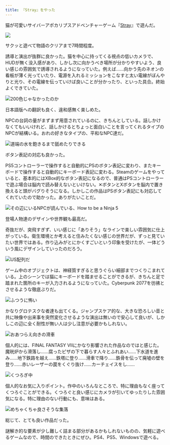 ```yaml
---
title: 『Stray』をやった
---
```

猫が可愛いサイバーアポカリプスアドベンチャーゲーム『[Stray](https://store.steampowered.com/app/1332010/Stray/?l=japanese)』で遊んだ。

![](https://lh4.googleusercontent.com/ddvDSFrelpAhvi82IZloA8TfMmlEGfBCklIc6xoFleElMLv1ZmcnQzDYqa-k8apZcwJCaNis7ix5-tKOpRT4cWUHBZHEoZ8xUhkkFA7tpczZ4lFmD6FOrO9cO8qG9jw2h-97XFmB8TPUhCFCQDO1hA8HJgcKzGHXzUsbLA_msdFZpS5rvj4grkzu7g)

サクッと遊べて物語のクリアまで7時間程度。

誘導と演出が抜群に良かった。猫を中心に持ってくる視点の低いカメラで、HUDが無く没入感があり、しかし次に向かうべき場所が分かりやすいよう、良い感じの雰囲気で誘導されるようになっていた。例えば……向かう先のネオンの看板が薄く光っていたり、電源を入れるミッションをこなすと太い電線がぼんやりと光り、その電線を伝っていけば良いことが分かったり、といった具合。終始よくできていた。

![](https://lh5.googleusercontent.com/jTUkRogbNuT7MeWhKTqsn3w-HW_3lQbofpA4T49c4LboLNwcAYdaBYmefcAEa0o7_OZppg_OZj5jc44Ha7_UU6spDLQC_Mk9iN38e_fdtq4LAkvD_BmPzj7Oq2lqjAA6mDLz7nxevXn9__UJk4-b_A5gGS1OBUSMwPkkl0lSZIuY2zUyA1S98dWOpA "200色じゃなかったのか")

日本語版への翻訳も良く、違和感無く楽しめた。

NPCの台詞の量がまずまず用意されているのに、きちんとしている。話しかけなくてもいいけれど、話しかけるとちょっと面白いことを言ってくれるタイプのNPCが結構いる。おれの好きなタイプの、平和なNPC達だ。

![](https://lh5.googleusercontent.com/co8BcrHbBgk71tRWrLdfGMmWIpMNGrNO42VxoH4mWYuvNrvKw9jZBmUkpgaLYYmUL_99TGzoO4B_r9uBBvKKL9QY7VKfuSCQJeHDJYTh5G7nuLZUPAwLnlmEych9_xVHjOpTqiCgh3_N98GQnLs8ZGR6PDwnjQCdLXHG00xSzC7851XfpegYG9JiAg "道端の水を飽きるまで舐めたりできる")

ボタン表記の対応も良かった。

PS5コントローラーで操作すると自動的にPSのボタン表記に変わり、またキーボードで操作すると自動的にキーボード表記に変わる。Steamのゲームをやっていると、基本的にはXBox的なボタン表記になるので、普通はPSコントローラーで遊ぶ場合は脳内で読み替えないといけない。✕ボタンとXボタンを脳内で置き換えると頭がバグりそうになる。しかしこの作品はPSボタン表記にも対応してくれていたので助かった。ありがたいことだ。

![](https://lh4.googleusercontent.com/2rjT9mk1o5FoS0mwzXHuI6_7SOS-eWXM_ZCoYs4NL_U7hWVDYp7bDO_YNMiE5VISiTP57icEZmcl_gPgYUTNtY70nyhpbVSRqlK8JH0MOvWnExT1FUEXEj1LiEkD3iva-gsx7jiM7YAvH5OemAtbhtC5d9aLYrWcvC246lAuL5hE8FeXbfYyVq_XNA "その辺にいるNPCが読んでいる、How to be a Ninja 5")

登場人物達のデザインや世界観も最高だ。

奇抜だが、突飛すぎず、いい感じに「ありそう」なラインで楽しい雰囲気に仕上がっている。衛生環境とか考えると住みたくない感じの世界だが、ずっと見ていたい世界ではある。作り込みがとにかくすごいという印象を受けたが、一体どういう風にデザインしていったのだろう。

![](https://lh6.googleusercontent.com/dwY2dBL4803gKAcA7KDkzHO8-BsFiJhebwWk1v8wwp09ulanToNrIYeHCW2BR6q6dFpDCDLyIbHHciGkLUqBKwKE8nZjIi9jMeJOs-OOxCzUbaAiKynOt4SeRaATT4UFq7BA6nU01u8FQL_2mvsaLx3oDS9yYWoVcx7gimUlCcN1xB3U_4HdksuFWA "US配列だ")

ゲーム中のオブジェクトは、神経質すぎると思うぐらい細部までつくりこまれている。上のシーンでは猫にキーボードを踏ませることができるが、きちんと足で踏まれた箇所のキーが入力されるようになっていた。Cyberpunk 2077を彷彿とさせるような徹底ぶりだ。

![](https://lh3.googleusercontent.com/2Kt1v7nnwfArk3d4gOF10EyEV9E627eBh2_rgU6gOrCzn7yuge7R0fP83fQCqTl5X62NCQLEepc0ZgMAbQ1LvnvzeLl5AlFlw-uwOPZEFeJSimEQ1p3m9fPNwuRClwLpp6ckcmCCr6bzOL66HWLsGxQelLMkP8FexXYQ9QyUKVagcExEcFCGUuHs9Q "ふつうに怖い")

かなりグロテスクな者達も出てくる。ジャンプスケア的な、大きな恐ろしい音と共に映像や出来事を突然変化させるような演出は無いので安心して良いが、しかしこの辺に全く耐性が無い人は少し注意が必要かもしれない。

![](https://lh5.googleusercontent.com/zZEiaUfU61Bd7mopDJdPjaHMAiM6QJWfroIwgx-X-WeQa4-zIipbShf_aDZKTE6ocgeCBhvJVUiQrMKDtgWIUJmek76AcYCCnB45MUuc8yN6OTkFy3OY1g5_9dW9_8VEdOqtgwNP7YkuwkZp1NUxx06oZ4zosmbZpUk21d-9Vq-mARoc-LZKFkj5hw "おあつらえ向きの滑車")

個人的には、FINAL FANTASY VIIにかなり影響された作品なのではと感じた。魔晄炉から滑落し……腐ったピザの下で暮らす人々とふれあい……下水道を進み……地下鉄路を越え……鉄塔に登り……滑車で降り……鉄骨を伝って廃墟の壁を登り……赤いレーザーの罠をくぐり抜け……カーチェイスをし……

![](https://lh3.googleusercontent.com/9KXExabhobct3KO8YAyG54Ku_zOzRtyyuBscMVmVrIiP2zMD5gDh9CmR_DCzriN7PFCIDpmPs5C7Rxr-WlxIg18x5A2lY-EaZq0DO-xOIkhHuUrWY82LqiQH5oa-bxhf5z61CusPiw-YcIPFtI0auugygpa7mwNWRP-ZsT48b9UwI8WSDUYCRO-Dlg "くつろぎ中")

個人的なお気に入りポイント。作中のいろんなところで、特に理由もなく座ってくつろぐことができる。くつろぐと良い感じにカメラが引いてゆったりした雰囲気になる。特に理由のない行動にも、意味はある。

![](https://lh4.googleusercontent.com/1-Z4wLkAls1UuAI57jdbayVEtD7_kmOB3Jdurd88TFsxvoAyOHHUA88z3DI4bQ20RzE7qyLfL9GVgDsNilKRVVtblg6JOlkC8ob4RtO6HtU6TcTOUb3gI1I-xD3nt094lr5Wltqfpyh8QCCnuMpaXVcw4J_3doPgD7GPiLOFvQTTnoBO-U0KUbevNQ "めちゃくちゃ良さそうな集落")

総じて、とても良い作品だった。

謎解き的な要素が少し難しく詰まる部分があるかもしれないものの、気軽に遊べるゲームなので、時間のできたときにぜひ。PS4、PS5、Windowsで遊べる。
